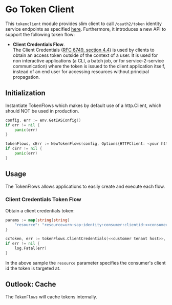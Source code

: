 # Go Token Client
This ``tokenclient`` module provides slim client to call ``/oauth2/token`` identity service endpoints as specified [here](https://docs.cloudfoundry.org/api/uaa/version/74.1.0/index.html#token). Furthermore, it introduces a new API to support the following token flow:

* **Client Credentials Flow**.  
The Client Credentials ([RFC 6749, section 4.4](https://tools.ietf.org/html/rfc6749#section-4.4)) is used by clients to obtain an access token outside of the context of a user. It is used for non interactive applications (a CLI, a batch job, or for service-2-service communication) where the token is issued to the client application itself, instead of an end user for accessing resources without principal propagation. 

## Initialization
Instantiate TokenFlows which makes by default use of a http.Client, which should NOT be used in production.

```go
config, err := env.GetIASConfig()
if err != nil {
    panic(err)
}

tokenFlows, cErr := NewTokenFlows(config, Options{HTTPClient: <your http.Client>})
if cErr != nil {
    panic(err)
}
```

## Usage
The TokenFlows allows applications to easily create and execute each flow.

### Client Credentials Token Flow
Obtain a client credentials token:

````go
params := map[string]string{
	"resource": "resource=urn:sap:identity:consumer:clientid:<<consumer identifier>>",
}

ccToken, err := tokenFlows.ClientCredentials(<<customer tenant host>>, RequestOptions{Params: params})
if err != nil {
    log.Fatal(err)
}
````
In the above sample the ``resource`` parameter specifies the consumer's client id the token is targeted at.

## Outlook: Cache

The `TokenFlows` will cache tokens internally.

